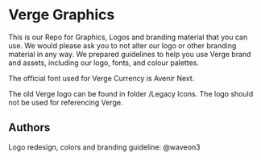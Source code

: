 # Verge Graphics

This is our Repo for Graphics, Logos and branding material that you can use. We would please ask you to not alter our logo or other branding material in any way. We prepared guidelines to help you use Verge brand and assets, including our logo, fonts, and colour palettes.

The official font used for Verge Currency is Avenir Next.

The old Verge logo can be found in folder /Legacy Icons. The logo should not be used for referencing Verge.

## Authors

Logo redesign, colors and branding guideline: @waveon3 <br>

